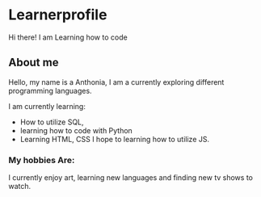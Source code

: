 # Learnerprofile
 Hi there! I am Learning how to code
 
 
 ## About me
Hello, my name is a Anthonia, I am a currently exploring different programming languages. 

I am currently learning:
 - How to utilize SQL,
 - learning how to code with Python 
 - Learning HTML, CSS
I hope to learning how to utilize JS.

### My hobbies Are:
I currently enjoy art, learning new languages and finding new tv shows to watch.
